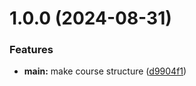 # 1.0.0 (2024-08-31)


### Features

* **main:** make course structure ([d9904f1](https://github.com/dshohlov/os-intro/commit/d9904f171a670cb6fe4a2020c7e92fb350453613))



